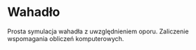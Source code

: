 # Wahadło
Prosta symulacja wahadła z uwzględnieniem oporu.
Zaliczenie wspomagania obliczeń komputerowych.
